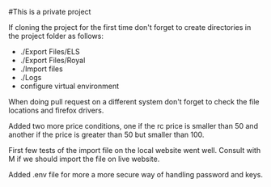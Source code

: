 #This is a private project

If cloning the project for the first time don't forget to create directories in the project folder as follows:
 - ./Export Files/ELS
 - ./Export Files/Royal
 - ./Import files
 - ./Logs
 - configure virtual environment

When doing pull request on a different system don't forget to check the file locations and firefox drivers.

Added two more price conditions, one if the rc price is smaller than 50 and another if the price is greater than 50 but smaller than 100.

First few tests of the import file on the local website went well. Consult with M if we should import the file on live website.

Added .env file for more a more secure way of handling password and keys. 